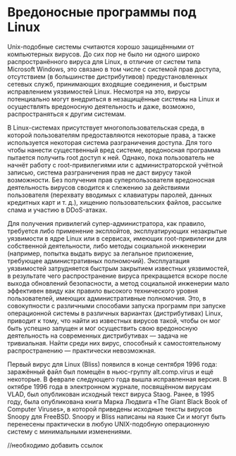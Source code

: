 # Вредоносные программы под Linux

Unix-подобные системы считаются хорошо защищёнными от компьютерных вирусов. До сих пор не было ни одного широко
распространённого вируса для Linux, в отличие от систем типа Microsoft Windows, это связано в том числе с системой прав
доступа, отсутствием (в большинстве дистрибутивов) предустановленных сетевых служб, принимающих входящие соединения, и 
быстрым исправлением уязвимостей Linux. Несмотря на это, вирусы потенциально могут внедриться в незащищённые системы на 
Linux и осуществлять вредоносную деятельность и даже, возможно, распространяться к другим системам.

В Linux-системах присутствует многопользовательская среда, в которой пользователям предоставляются некоторые права, a 
также используется некоторая система разграничения доступа. Для того чтобы нанести существенный вред системе, 
вредоносная программа пытается получить root доступ к ней. Однако, пока пользователь не начнёт работу с root-привилегиями 
или с администраторской учётной записью, система разграничения прав не даст вирусу такой возможности. Без получения прав 
суперпользователя вредоносная деятельность вирусов сводится к слежению за действиями пользователя (перехвату вводимых с 
клавиатуры паролей, данных кредитных карт и т. д.), хищению пользовательских файлов, рассылке спама и участию в DDoS-атаках.

Для получения привилегий супер-администратора, как правило, требуется либо применение эксплойтов, эксплуатирующих 
незакрытые уязвимости в ядре Linux или в сервисах, имеющих root-привилегии для собственной деятельности, либо методы 
социальной инженерии (например, попытка выдать вирус за легальное приложение, требующее административных полномочий). 
Эксплуатация уязвимостей затрудняется быстрым закрытием известных уязвимостей, в результате чего распространение вируса 
прекращается вскоре после выхода обновлений безопасности, а метод социальной инженерии мало эффективен ввиду как правило 
высокого технического уровня пользователей, имеющих административные полномочия. Это, в совокупности с различными 
способами запуска программ при запуске операционной системы в различных вариантах (дистрибутивах) Linux, приводит к тому, 
что найти из известных вирусов такой, чтобы он мог быть успешно запущен и мог осуществить свою вредоносную деятельность 
на современных дистрибутивах — задача не тривиальная. Найти среди них вирус, способный к самостоятельному 
распространению — практически невозможная.

Первый вирус для Linux (Bliss) появился в конце сентября 1996 года: заражённый файл был помещён в ньюс-группу alt.comp.virus 
и ещё некоторые. В феврале следующего года вышла исправленная версия. В октябре 1996 года в электронном журнале, 
посвящённом вирусам VLAD, был опубликован исходный текст вируса Staog. Ранее, в 1995 году, была опубликована книга Марка 
Людвига «The Giant Black Book of Computer Viruses», в которой приведены исходные тексты вирусов Snoopy для FreeBSD. 
Snoopy и Bliss написаны на языке Си и могут быть перенесены практически в любую UNIX-подобную операционную систему с 
минимальными изменениями.

//необходимо добавить ссылок
